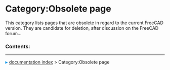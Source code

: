 # Category:Obsolete page
This category lists pages that are obsolete in regard to the current FreeCAD version. They are candidate for deletion, after discussion on the FreeCAD forum\... 

### Contents:



---
![](images/Right_arrow.png) [documentation index](../README.md) > Category:Obsolete page
